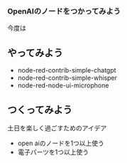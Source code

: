 ### OpenAIのノードをつかってみよう

今度は

## やってみよう

- node-red-contrib-simple-chatgpt
- node-red-contrib-simple-whisper
- node-red-node-ui-microphone



## つくってみよう

土日を楽しく過ごすためのアイデア


- open aiのノードを1つ以上使う
- 電子パーツを1つ以上使う